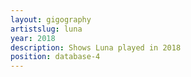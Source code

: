 ```yaml
---
layout: gigography
artistslug: luna
year: 2018
description: Shows Luna played in 2018
position: database-4
---
```


